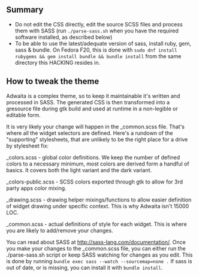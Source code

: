 Summary
-------

* Do not edit the CSS directly, edit the source SCSS files and process them with SASS (run 
  `./parse-sass.sh` when you have the required software installed, as described below)
* To be able to use the latest/adequate version of sass, install ruby, gem, sass & bundle.
  On Fedora F20, this is done with `sudo dnf install rubygems && gem install bundle && bundle install`
  from the same directory this HACKING resides in.

How to tweak the theme
----------------------

Adwaita is a complex theme, so to keep it maintainable it's written and processed in SASS. The
generated CSS is then transformed into a gresource file during gtk build and used at runtime in a 
non-legible or editable form.

It is very likely your change will happen in the _common.scss file. That's where all the widget 
selectors are defined. Here's a rundown of the "supporting" stylesheets, that are unlikely to be the 
right place for a drive by stylesheet fix:

_colors.scss        - global color definitions. We keep the number of defined colors to a necessary minimum, 
                      most colors are derived form a handful of basics. It covers both the light variant and
                      the dark variant.

_colors-public.scss - SCSS colors exported through gtk to allow for 3rd party apps color mixing.

_drawing.scss       - drawing helper mixings/functions to allow easier definition of widget drawing under
                      specific context. This is why Adwaita isn't 15000 LOC.

_common.scss        - actual definitions of style for each widget. This is where you are likely to add/remove
                      your changes.
                      
You can read about SASS at http://sass-lang.com/documentation/. Once you make your changes to the
_common.scss file, you can either run the ./parse-sass.sh script or keep SASS watching for changes as you
edit. This is done by running `bundle exec sass --watch --sourcemap=none .` If sass is out of date, or is
missing, you can install it with `bundle install`.
